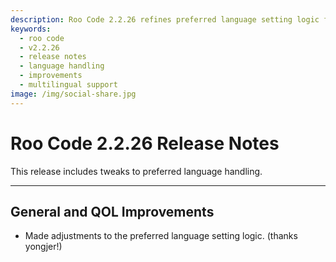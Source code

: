 ```yaml
---
description: Roo Code 2.2.26 refines preferred language setting logic for enhanced multilingual support and user experience.
keywords:
  - roo code
  - v2.2.26
  - release notes
  - language handling
  - improvements
  - multilingual support
image: /img/social-share.jpg
---
```


# Roo Code 2.2.26 Release Notes

This release includes tweaks to preferred language handling.

---

## General and QOL Improvements

*   Made adjustments to the preferred language setting logic. (thanks yongjer!)